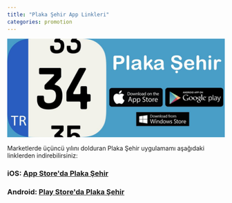```yaml
---
title: "Plaka Şehir App Linkleri"
categories: promotion
---
```

![Plaka Sehir app banner](/assets/images/plaka-sehir-banner.jpg)

Marketlerde üçüncü yılını dolduran Plaka Şehir uygulamamı aşağıdaki linklerden indirebilirsiniz:

### iOS: [App Store'da Plaka Şehir](https://itunes.apple.com/tr/app/plaka-sehir/id1050212618)

### Android: [Play Store'da Plaka Şehir](https://play.google.com/store/apps/details?id=com.erh.PlakaSehir)

